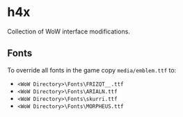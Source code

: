 
# h4x
Collection of WoW interface modifications.

## Fonts
To override all fonts in the game copy `media/emblem.ttf` to:
- `<WoW Directory>\Fonts\FRIZQT__.ttf`
- `<WoW Directory>\Fonts\ARIALN.ttf`
- `<WoW Directory>\Fonts\skurri.ttf`
- `<WoW Directory>\Fonts\MORPHEUS.ttf`